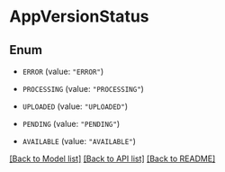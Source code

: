 # AppVersionStatus

## Enum


* `ERROR` (value: `"ERROR"`)

* `PROCESSING` (value: `"PROCESSING"`)

* `UPLOADED` (value: `"UPLOADED"`)

* `PENDING` (value: `"PENDING"`)

* `AVAILABLE` (value: `"AVAILABLE"`)


[[Back to Model list]](../README.md#documentation-for-models) [[Back to API list]](../README.md#documentation-for-api-endpoints) [[Back to README]](../README.md)



